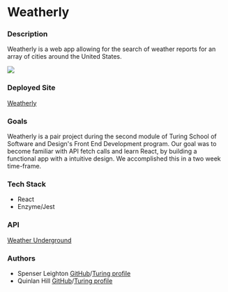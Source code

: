 # Weatherly

### Description

Weatherly is a web app allowing for the search of weather reports for an array of cities around the United States.

![](https://media.giphy.com/media/EQecKfVenVxaTLsEGW/giphy.gif)

### Deployed Site

[Weatherly](https://weatherly-1803.herokuapp.com/)

### Goals

Weatherly is a pair project during the second module of Turing School of Software and Design's Front End Development program. Our goal was to become familiar with API fetch calls and learn React, by building a functional app with a intuitive design. We accomplished this in a two week time-frame.

### Tech Stack

* React
* Enzyme/Jest

### API

[Weather Underground](https://www.wunderground.com/weather/api/)

### Authors

- Spenser Leighton [GitHub](https://github.com/spenserleighton1)/[Turing profile](https://alumni.turing.io/alumni/spenser-leighton)
- Quinlan Hill [GitHub](https://github.com/quinhill)/[Turing profile](https://alumni.turing.io/alumni/quinlan-hill)
